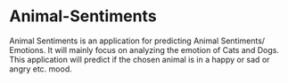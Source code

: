 # Animal-Sentiments
Animal Sentiments is an application for predicting Animal Sentiments/ Emotions. It will mainly focus on analyzing the emotion of Cats and Dogs. This application will predict if the chosen animal is in a happy or sad or angry etc. mood.
